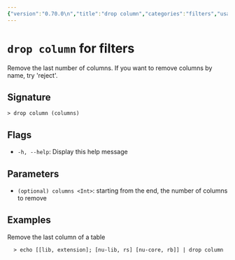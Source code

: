```yaml
---
{"version":"0.70.0\n","title":"drop column","categories":"filters","usage":"Remove the last number of columns. If you want to remove columns by name, try 'reject'.\n"}
---
```

<!-- THIS FILE IS GENERATED BY update_book_commands.cjs USING NUSHELL'S HELP COMMANDS.
REFRAIN FROM EDITING IT MANUALLY.-->
# <code>drop column</code> for filters

<div class='command-title'>Remove the last number of columns. If you want to remove columns by name, try 'reject'.</div>

## Signature

```> drop column (columns)```

## Flags

 * ```-h, --help```: Display this help message
## Parameters

 * ```(optional) columns <Int>```: starting from the end, the number of columns to remove
## Examples

  Remove the last column of a table
```shell
  > echo [[lib, extension]; [nu-lib, rs] [nu-core, rb]] | drop column
```


